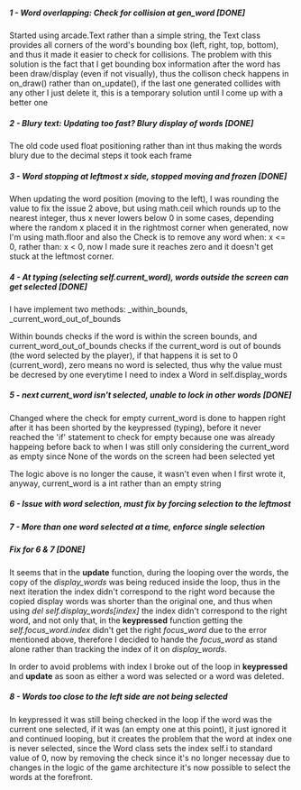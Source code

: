 ##### 1 - Word overlapping: Check for collision at gen_word *[DONE]*

Started using arcade.Text rather than a simple string, the Text class 
provides all corners of the word's bounding box (left, right, top, bottom), 
and thus it made it easier to check for collisions. The problem with this 
solution is the fact that I get bounding box information after the word has 
been draw/display (even if not visually), thus the collison check happens in 
on_draw() rather than on_update(), if the last one generated collides with any 
other I just delete it, this is a temporary solution until I come up with a better one

##### 2 - Blury text: Updating too fast? Blury display of words *[DONE]*

The old code used float positioning rather than int thus making the words blury due 
to the decimal steps it took each frame

##### 3 - Word stopping at leftmost x side, stopped moving and frozen *[DONE]*

When updating the word position (moving to the left), I was rounding the value to
fix the issue 2 above, but using math.ceil which rounds up to the nearest integer,
thus x never lowers below 0 in some cases, depending where the random x placed it
in the rightmost corner when generated, now I'm using math.floor and also the Check
is to remove any word when: x <= 0, rather than: x < 0, now I made sure it reaches zero
and it doesn't get stuck at the leftmost corner. 

##### 4 - At typing (selecting self.current_word), words outside the screen can get selected *[DONE]*

I have implement two methods: _within_bounds, _current_word_out_of_bounds

Within bounds checks if the word is within the screen bounds, and current_word_out_of_bounds
checks if the current_word is out of bounds (the word selected by the player), if that happens
it is set to 0 (current_word), zero means no word is selected, thus why the value must be
decresed by one everytime I need to index a Word in self.display_words

##### 5 - next current_word isn't selected, unable to lock in other words *[DONE]*

Changed where the check for empty current_word is done to happen right after it has been shorted
by the keypressed (typing), before it never reached the 'if' statement to check for empty because one
was already happeing before back to when I was still only considering the current_word as empty since
None of the words on the screen had been selected yet

The logic above is no longer the cause, it wasn't even when I first wrote it, anyway, current_word is a int
rather than an empty string

##### 6 - Issue with word selection, must fix by forcing selection to the leftmost
##### 7 - More than one word selected at a time, enforce single selection 
##### Fix for 6 & 7 *[DONE]*

It seems that in the **update** function, during the looping over the words, the copy of the *display_words*
was being reduced inside the loop, thus in the next iteration the index didn't correspond to the right word
because the copied display words was shorter than the original one, and thus when using *del self.display_words[index]*
the index didn't correspond to the right word, and not only that, in the **keypressed** function getting the *self.focus_word.index*
didn't get the right *focus_word* due to the error mentioned above, therefore I decided to hande the *focus_word* as stand alone
rather than tracking the index of it on *display_words*. 

In order to avoid problems with index I broke out of the loop in **keypressed** and **update** as soon as either a word was selected or
a word was deleted. 

##### 8 - Words too close to the left side are not being selected

In keypressed it was still being checked in the loop if the word was the current one selected, if it was (an empty one at this point),
it just ignored it and continued looping, but it creates the problem that the word at index one is never selected, since the Word
class sets the index self.i to standard value of 0, now by removing the check since it's no longer necessay due to changes in the 
logic of the game architecture it's now possible to select the words at the forefront. 